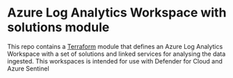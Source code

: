 # Azure Log Analytics Workspace with solutions module

This repo contains a [Terraform](https://www.terraform.io/) module that defines an Azure Log Analytics Workspace with a set of solutions and linked services for analysing the data ingested. This workspaces is intended for use with Defender for Cloud and Azure Sentinel